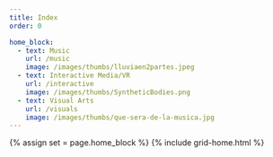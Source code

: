 ```yaml
---
title: Index
order: 0

home_block:
  - text: Music
    url: /music
    image: /images/thumbs/lluviaen2partes.jpeg
  - text: Interactive Media/VR
    url: /interactive
    image: /images/thumbs/SyntheticBodies.png
  - text: Visual Arts
    url: /visuals
    image: /images/thumbs/que-sera-de-la-musica.jpg
---
```


{% assign set = page.home_block %}
{% include grid-home.html %}
